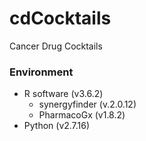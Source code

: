 # cdCocktails
 Cancer Drug Cocktails

### Environment
  * R software (v3.6.2)
    * synergyfinder (v.2.0.12)
    * PharmacoGx (v1.8.2)
  * Python (v2.7.16)
